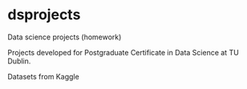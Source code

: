 # dsprojects
Data science projects (homework)


Projects developed for Postgraduate Certificate in Data Science at TU Dublin.

Datasets from Kaggle
